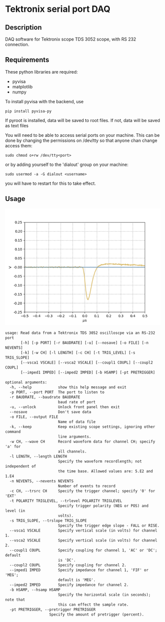# Tektronix serial port DAQ

## Description

DAQ software for Tektronix scope TDS 3052 scope, with RS 232 connection.

## Requirements

These python libraries are required:

* pyvisa
* matplotlib
* numpy

To install pyvisa with the backend, use

    pip install pyvisa-py
 

If pyroot is installed, data will be saved to root files. If not, data will be saved as text files

You will need to be able to access serial ports on your machine. This can be done by changing the permissions on /dev/tty<port> so that anyone chan change access them:

    sudo chmod o+rw /dev/tty<port>

or by adding yourself to the 'dialout' group on your machine:

    sudo usermod -a -G dialout <username>

you will have to restart for this to take effect.


## Usage

![alt text](img/Waveform_from_Tektronix_3052.png "Example")

    usage: Read data from a Tektronix TDS 3052 oscilloscpe via an RS-232 port
           [-h] [-p PORT] [-r BAUDRATE] [-u] [--nosave] [-o FILE] [-n NEVENTS]
           [-k] [-w CH] [-l LENGTH] [-c CH] [-t TRIG_LEVEL] [-s TRIG_SLOPE]
           [--vsca1 VSCALE] [--vsca2 VSCALE] [--coupl1 COUPL] [--coupl2 COUPL]
           [--imped1 IMPED] [--imped2 IMPED] [-b HSAMP] [-pt PRETRIGGER]

    optional arguments:
      -h, --help            show this help message and exit
      -p PORT, --port PORT  The port to listen to
      -r BAUDRATE, --baudrate BAUDRATE
                            baud rate of port
      -u, --unlock          Unlock front panel then exit
      --nosave              Don't save data
      -o FILE, --output FILE
                            Name of data file
      -k, --keep            Keep existing scope settings, ignoring other command
                            line arguments.
      -w CH, --wave CH      Record waveform data for channel CH; specify 'a' for
                            all channels.
      -l LENGTH, --length LENGTH
                            Specify the waveform recordlength; not independent of
                            the time base. Allowed values are: 5.E2 and 1.E4
      -n NEVENTS, --nevents NEVENTS
                            Number of events to record
      -c CH, --trsrc CH     Specify the trigger channel; specify '0' for 'EXT'
      -t POLARITY TRIGLEVEL, --trlevel POLARITY TRIGLEVEL
                            Specify trigger polarity (NEG or POS) and level (in
                            volts).
      -s TRIG_SLOPE, --trslope TRIG_SLOPE
                            Specify the trigger edge slope - FALL or RISE.
      --vsca1 VSCALE        Specify vertical scale (in volts) for channel 1.
      --vsca2 VSCALE        Specify vertical scale (in volts) for channel 2.
      --coupl1 COUPL        Specify coupling for channel 1, 'AC' or 'DC'; default
                            is 'DC'.
      --coupl2 COUPL        Specify coupling for channel 2.
      --imped1 IMPED        Specify impedance for channel 1, 'FIF' or 'MEG';
                            default is 'MEG'.
      --imped2 IMPED        Specify impedance for channel 2.
      -b HSAMP, --hsamp HSAMP
                            Specify the horizontal scale (in seconds); note that
                            this can effect the sample rate.
      -pt PRETRIGGER, --pretrigger PRETRIGGER
      	  	            Specify the amount of pretrigger (percent).


